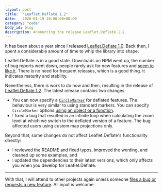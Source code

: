 ```yaml
---
layout: post
title:  "Leaflet.Deflate 1.2"
date:   2020-01-19 20:00:00+00:00
category: "code"
body_id: blog
description: Announcing the release Leaflet.Deflate 1.2
---
```


It has been about a year since I released [Leaflet.Deflate 1.0](/code/2019/leaflet-10-is-here.html). Back then, I spent a considerable amount of time to whip the library into shape. 

Leaflet.Deflate is in a good state. Downloads on NPM went up, the number of bug reports went down, people rarely ask for new features and [seem to like it](https://github.com/oliverroick/Leaflet.Deflate/stargazers). There is no need for frequent releases, which is a good thing. It indicates maturity and stability.

Nevertheless, there is work to do now and then, resulting in the release of [Leaflet.Deflate 1.2](https://www.npmjs.com/package/Leaflet.Deflate/v/1.2.0). The latest release contains two changes: 

* You can now specify a [`CircleMarker`](https://leafletjs.com/reference-1.6.0.html#circlemarker) for deflated features. The behaviour is very similar to using standard markers. You can specify `CircleMarker` options [using an object or a function](https://github.com/oliverroick/Leaflet.Deflate#circlemarkers). 
* I fixed a bug that resulted in an infinite loop when calculating the zoom level at which we switch to the deflated version of a feature. The bug affected users using custom map projections only.

Beyond that, some changes do not affect Leaflet.Deflate's functionality directly:

* I reviewed the README and fixed typos, improved the wording, and cleaned up some examples, and
* I updated the dependencies to their latest versions, which only affects you when you develop for Leaflet.Deflate. 

---

With that, I will attend to other projects again unless someone [files a bug or requests a new feature](https://github.com/oliverroick/Leaflet.Deflate/issues). All input is welcome. 
